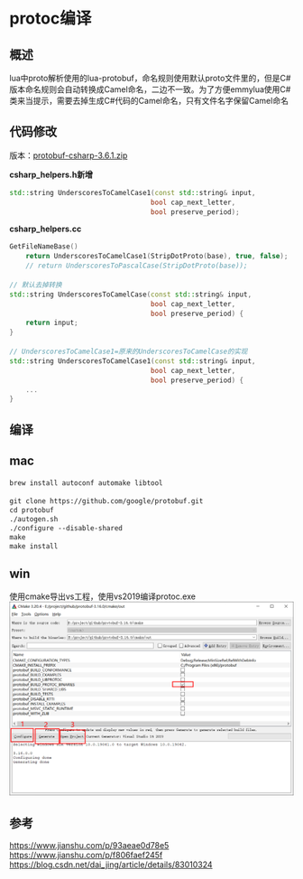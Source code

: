 protoc编译
===================================================
概述
--------
lua中proto解析使用的lua-protobuf，命名规则使用默认proto文件里的，但是C#版本命名规则会自动转换成Camel命名，二边不一致。为了方便emmylua使用C#类来当提示，需要去掉生成C#代码的Camel命名，只有文件名字保留Camel命名

代码修改
--------
版本：[protobuf-csharp-3.6.1.zip](https://github.com/protocolbuffers/protobuf/releases/download/v3.16.0/protobuf-csharp-3.16.0.zip)

**csharp_helpers.h新增**
```c++
std::string UnderscoresToCamelCase1(const std::string& input,
                                   bool cap_next_letter,
                                   bool preserve_period);
```
                                   
**csharp_helpers.cc**
```c++
GetFileNameBase()
    return UnderscoresToCamelCase1(StripDotProto(base), true, false);
    // return UnderscoresToPascalCase(StripDotProto(base));

// 默认去掉转换
std::string UnderscoresToCamelCase(const std::string& input,
                                   bool cap_next_letter,
                                   bool preserve_period) {
    return input;                         
}

// UnderscoresToCamelCase1=原来的UnderscoresToCamelCase的实现
std::string UnderscoresToCamelCase1(const std::string& input,
                                   bool cap_next_letter,
                                   bool preserve_period) {
    ...
}
```

编译
---
mac
---
```msbuild
brew install autoconf automake libtool

git clone https://github.com/google/protobuf.git
cd protobuf
./autogen.sh
./configure --disable-shared
make
make install
```

win
---
使用cmake导出vs工程，使用vs2019编译protoc.exe
![](image.png)

参考
---
https://www.jianshu.com/p/93aeae0d78e5  
https://www.jianshu.com/p/f806faef245f  
https://blog.csdn.net/dai_jing/article/details/83010324
